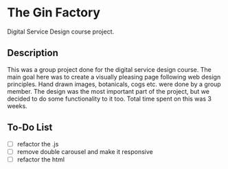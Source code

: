 # The Gin Factory
Digital Service Design course project.

## Description
This was a group project done for the digital service design course.
The main goal here was to create a visually pleasing page following web design principles. Hand drawn images, botanicals, cogs etc. were done by a group member.
The design was the most important part of the project, but we decided to do some functionality to it too. Total time spent on this was 3 weeks.

## To-Do List
-[ ] refactor the .js
-[ ] remove double carousel and make it responsive
-[ ] refactor the html
